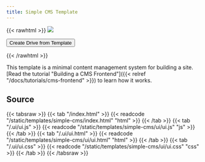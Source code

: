 ```yaml
---
title: Simple CMS Template
---
```


{{< rawhtml >}}
<img class="template-thumb" src="/templates/simple-cms.png">

<button class="create-drive">Create Drive from Template</button>

<script>
  const TEMPLATE_ROOT = '/templates/simple-cms'
  const TEMPLATE_TITLE = 'My Website'
  window.TEMPLATE_FILES = [
    '/index.html',
    '/ui/ui.js',
    '/ui/ui.html',
    '/ui/ui.css'
  ]
</script>
<script src="/templates/index.js"></script>
{{< /rawhtml >}}

This template is a minimal content management system for building a site. [Read the tutorial "Building a CMS Frontend"]({{< relref "/docs/tutorials/cms-frontend" >}}) to learn how it works.

## Source

{{< tabsraw >}}
{{< tab "/index.html" >}}
{{< readcode "/static/templates/simple-cms/index.html" "html" >}}
{{< /tab >}}
{{< tab "/.ui/ui.js" >}}
{{< readcode "/static/templates/simple-cms/ui/ui.js" "js" >}}
{{< /tab >}}
{{< tab "/.ui/ui.html" >}}
{{< readcode "/static/templates/simple-cms/ui/ui.html" "html" >}}
{{< /tab >}}
{{< tab "/.ui/ui.css" >}}
{{< readcode "/static/templates/simple-cms/ui/ui.css" "css" >}}
{{< /tab >}}
{{< /tabsraw >}}